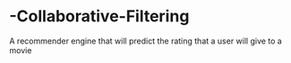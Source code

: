 # -Collaborative-Filtering
A recommender engine that will predict the rating that a user will give to a movie
